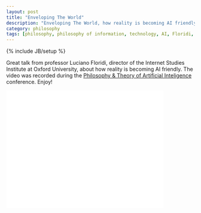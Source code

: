 ```yaml
---
layout: post
title: "Enveloping The World"
description: "Enveloping The World, how reality is becoming AI friendly"
category: philosophy
tags: [philosophy, philosophy of information, technology, AI, Floridi, video]
---
```

{% include JB/setup %}  


Great talk from professor Luciano Floridi, director of the Internet Studies Institute at Oxford University, about how reality is becoming AI friendly. The video was recorded during the [Philosophy & Theory of Artificial Inteligence](http://www.pt-ai.org/2013/) conference. Enjoy!


<object width="420" height="315"><param name="movie" value="//www.youtube.com/v/IQ6psPrD0MM?version=3&amp;hl=pt_BR&amp;rel=0"></param><param name="allowFullScreen" value="true"></param><param name="allowscriptaccess" value="always"></param><embed src="//www.youtube.com/v/IQ6psPrD0MM?version=3&amp;hl=pt_BR&amp;rel=0" type="application/x-shockwave-flash" width="420" height="315" allowscriptaccess="always" allowfullscreen="true"></embed></object>
